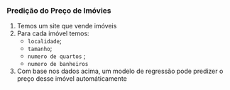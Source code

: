 ### Predição do Preço de Imóvies

1. Temos um site que vende imóveis
2. Para cada imóvel temos: 
    - `localidade`; 
    - `tamanho`;
    - `numero de quartos` ;
    - `numero de banheiros`
3. Com base nos dados acima, um modelo de regressão pode predizer o preço desse imóvel automáticamente
